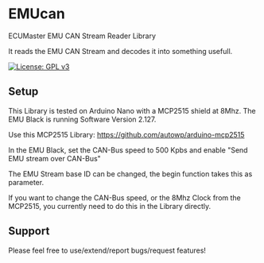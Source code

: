# EMUcan
ECUMaster EMU CAN Stream Reader Library

It reads the EMU CAN Stream and decodes it into something usefull.

[![License: GPL v3](https://img.shields.io/badge/License-GPLv3-blue.svg)](https://www.gnu.org/licenses/gpl-3.0)

## Setup

This Library is tested on Arduino Nano with a MCP2515 shield at 8Mhz.
The EMU Black is running Software Version 2.127.

Use this MCP2515 Library: https://github.com/autowp/arduino-mcp2515

In the EMU Black, set the CAN-Bus speed to 500 Kpbs and enable "Send EMU stream over CAN-Bus"

The EMU Stream base ID can be changed, the begin function takes this as parameter.

If you want to change the CAN-Bus speed, or the 8Mhz Clock from the MCP2515, you currently need to do this in the Library directly.

## Support

Please feel free to use/extend/report bugs/request features!

